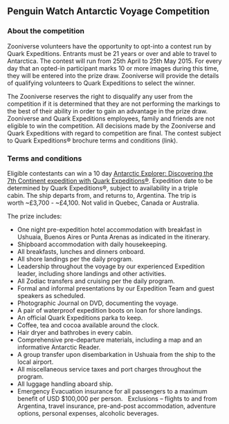 Penguin Watch Antarctic Voyage Competition
-------

### About the competition

Zooniverse volunteers have the opportunity to opt-into a contest run by Quark Expeditions. Entrants must be 21 years or over and able to travel to Antarctica. The contest will run from 25th April to 25th May 2015. For every day that an opted-in participant marks 10 or more images during this time, they will be entered into the prize draw. Zooniverse will provide the details of qualifying volunteers to Quark Expeditions to select the winner.

The Zooniverse reserves the right to disqualify any user from the competition if it is determined that they are not performing the markings to the best of their ability in order to gain an advantage in the prize draw. Zooniverse and Quark Expeditions employees, family and friends are not eligible to win the competition. All decisions made by the Zooniverse and Quark Expeditions with regard to competition are final. The contest subject to Quark Expeditions® brochure terms and conditions (link).   

### Terms and conditions

Eligible contestants can win a 10 day [Antarctic Explorer: Discovering the 7th Continent expedition with Quark Expeditions®](http://www.quarkexpeditions.com/en/antarctic/expeditions/antarctic-explorer-discovering-the-7th-continent). Expedition date to be determined by Quark Expeditions®, subject to availability in a triple cabin. The ship departs from, and returns to, Argentina. The trip is worth ~£3,700 - ~£4,100. Not valid in Quebec, Canada or Australia.

The prize includes:
+ One night pre-expedition hotel accommodation with breakfast in Ushuaia, Buenos Aires or Punta Arenas as indicated in the itinerary.
+ Shipboard accommodation with daily housekeeping.
+ All breakfasts, lunches and dinners onboard.
+ All shore landings per the daily program.
+ Leadership throughout the voyage by our experienced Expedition leader, including shore landings and other activities.
+ All Zodiac transfers and cruising per the daily program.
+ Formal and informal presentations by our Expedition Team and guest speakers as scheduled.
+ Photographic Journal on DVD, documenting the voyage.
+ A pair of waterproof expedition boots on loan for shore landings.
+ An official Quark Expeditions parka to keep.
+ Coffee, tea and cocoa available around the clock.
+ Hair dryer and bathrobes in every cabin.
+ Comprehensive pre-departure materials, including a map and an informative Antarctic Reader.
+ A group transfer upon disembarkation in Ushuaia from the ship to the local airport.
+ All miscellaneous service taxes and port charges throughout the program.
+ All luggage handling aboard ship.
+ Emergency Evacuation insurance for all passengers to a maximum benefit of USD $100,000 per person.
 
Exclusions – flights to and from Argentina, travel insurance, pre-and-post accommodation, adventure options, personal expenses, alcoholic beverages.

